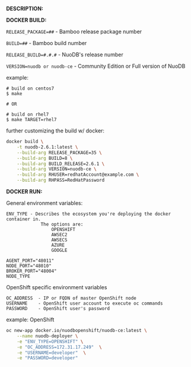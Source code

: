 **DESCRIPTION:**


**DOCKER BUILD:**

 `RELEASE_PACKAGE=##`  - Bamboo release package number
 
 `BUILD=##` - Bamboo build number

 `RELEASE_BUILD=#.#.#` - NuoDB's release number

 `VERSION=nuodb or nuodb-ce` - Community Edition or Full version of NuoDB

example:
```shell
# build on centos7
$ make

# OR

# build on rhel7
$ make TARGET=rhel7
```

further customizing the build w/ docker:
```bash
docker build \
    -t nuodb-2.6.1:latest \
    --build-arg RELEASE_PACKAGE=35 \
    --build-arg BUILD=8 \
    --build-arg BUILD_RELEASE=2.6.1 \
    --build-arg VERSION=nuodb-ce \
    --build-arg RHUSER=redhatAccount@example.com \
    --build-arg RHPASS=RedHatPassword
```
**DOCKER RUN:**

General environment variables:

    ENV_TYPE - Describes the ecosystem you're deploying the docker container in. 
                 The options are:
                     OPENSHIFT 
                     AWSEC2
                     AWSECS
                     AZURE
                     GOOGLE
                     
    AGENT_PORT="48011"
    NODE_PORT="48010"
    BROKER_PORT="48004"
    NODE_TYPE
    
OpenShift specific environment variables 

    OC_ADDRESS  - IP or FQDN of master OpenShift node 
    USERNAME    - OpenShift user account to execute oc commands
    PASSWORD    - OpenShift user's password


example: OpenShift
```bash
oc new-app docker.io/nuodbopenshift/nuodb-ce:latest \
    --name nuodb-deployer \
    -e "ENV_TYPE=OPENSHIFT" \
    -e "OC_ADDRESS=172.31.17.249"  \
    -e "USERNAME=developer"  \
    -e "PASSWORD=developer" 
```

